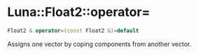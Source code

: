 # Luna::Float2::operator=

```c++
Float2 & operator=(const Float2 &)=default
```

Assigns one vector by coping components from another vector. 

